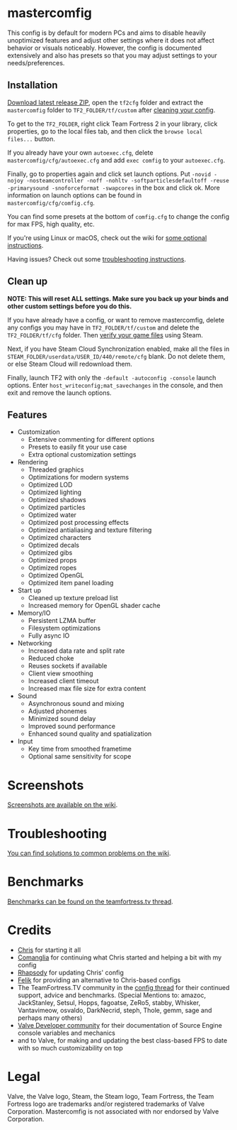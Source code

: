# mastercomfig

This config is by default for modern PCs and aims to disable heavily unoptimized
features and adjust other settings where it does not affect behavior or visuals
noticeably. However, the config is documented extensively and also has presets
so that you may adjust settings to your needs/preferences.

## Installation

[Download latest release ZIP](https://github.com/mastercoms/tf2cfg/releases/latest), open the `tf2cfg` folder and extract
the `mastercomfig` folder to `TF2_FOLDER/tf/custom` after [cleaning your config](#clean-up).

To get to the `TF2_FOLDER`, right click Team Fortress 2 in your library, click
properties, go to the local files tab, and then click the `browse local files...`
button.

If you already have your own `autoexec.cfg`, delete `mastercomfig/cfg/autoexec.cfg` and
add `exec comfig` to your `autoexec.cfg`.

Finally, go to properties again and click set launch options.
Put `-novid -nojoy -nosteamcontroller -noff -nohltv -softparticlesdefaultoff -reuse -primarysound -snoforceformat -swapcores` in
the box and click ok. More information on launch options can be found in
`mastercomfig/cfg/comfig.cfg`.

You can find some presets at the bottom of `comfig.cfg` to change the config for max FPS, high quality, etc.

If you're using Linux or macOS, check out the wiki for [some optional instructions](https://github.com/mastercoms/tf2cfg/wiki/OpenGL-Systems).

Having issues? Check out some [troubleshooting instructions](https://github.com/mastercoms/tf2cfg/wiki/Troubleshooting).

## Clean up

**NOTE: This will reset ALL settings. Make sure you back up your binds and other
custom settings before you do this.**

If you have already have a config, or want to remove mastercomfig, delete any configs you
may have in `TF2_FOLDER/tf/custom` and delete the `TF2_FOLDER/tf/cfg` folder.
Then [verify your game files](https://support.steampowered.com/kb_article.php?ref=2037-QEUH-3335) using Steam.

Next, if you have Steam Cloud Synchronization enabled, make all the files in `STEAM_FOLDER/userdata/USER_ID/440/remote/cfg` blank. Do not delete them, or else Steam Cloud will redownload them.

Finally, launch TF2 with only the `-default -autoconfig -console` launch options. Enter `host_writeconfig;mat_savechanges` in the console, and then exit and remove the launch options.

## Features

* Customization
  * Extensive commenting for different options
  * Presets to easily fit your use case
  * Extra optional customization settings
* Rendering
  * Threaded graphics
  * Optimizations for modern systems
  * Optimized LOD
  * Optimized lighting
  * Optimized shadows
  * Optimized particles
  * Optimized water
  * Optimized post processing effects
  * Optimized antialiasing and texture filtering
  * Optimized characters
  * Optimized decals
  * Optimized gibs
  * Optimized props
  * Optimized ropes
  * Optimized OpenGL
  * Optimized item panel loading
* Start up
  * Cleaned up texture preload list
  * Increased memory for OpenGL shader cache
* Memory/IO
  * Persistent LZMA buffer
  * Filesystem optimizations
  * Fully async IO
* Networking
  * Increased data rate and split rate
  * Reduced choke
  * Reuses sockets if available
  * Client view smoothing
  * Increased client timeout
  * Increased max file size for extra content
* Sound
  * Asynchronous sound and mixing
  * Adjusted phonemes
  * Minimized sound delay
  * Improved sound performance
  * Enhanced sound quality and spatialization
* Input
  * Key time from smoothed frametime
  * Optional same sensitivity for scope

# Screenshots

[Screenshots are available on the wiki](https://github.com/mastercoms/tf2cfg/wiki/Screenshots).

# Troubleshooting

[You can find solutions to common problems on the wiki](https://github.com/mastercoms/tf2cfg/wiki/Troubleshooting).

# Benchmarks

[Benchmarks can be found on the teamfortress.tv thread](http://www.teamfortress.tv/42867/mastercomfig-fps-customization-config/).

# Credits

* [Chris](https://chrisdown.name/tf2/) for starting it all
* [Comanglia](http://www.teamfortress.tv/25328/comanglias-config-fps-guide) for continuing what Chris started and helping a bit with my config
* [Rhapsody](http://rhapsodysl.github.io/perfconfig/) for updating Chris' config
* [Felik](http://www.teamfortress.tv/36792/feliks-config-chris-config-replacement) for providing an alternative to Chris-based configs
* The TeamFortress.TV community in the [config thread](http://www.teamfortress.tv/42867/mastercomfig-fps-customization-config/) for their continued support, advice and benchmarks. (Special Mentions to: amazoc, JackStanley, Setsul, Hopps, fagoatse, ZeRo5, stabby, Whisker, Vantavimeow, osvaldo, DarkNecrid, steph, Thole, gemm, sage and perhaps many others)
* [Valve Developer community](https://developer.valvesoftware.com/wiki/Main_Page) for their documentation of Source Engine console variables and mechanics
* and to Valve, for making and updating the best class-based FPS to date with so much customizability on top

# Legal

Valve, the Valve logo, Steam, the Steam logo, Team Fortress, the Team Fortress logo are trademarks and/or registered trademarks of Valve Corporation. Mastercomfig is not associated with nor endorsed by Valve Corporation.
